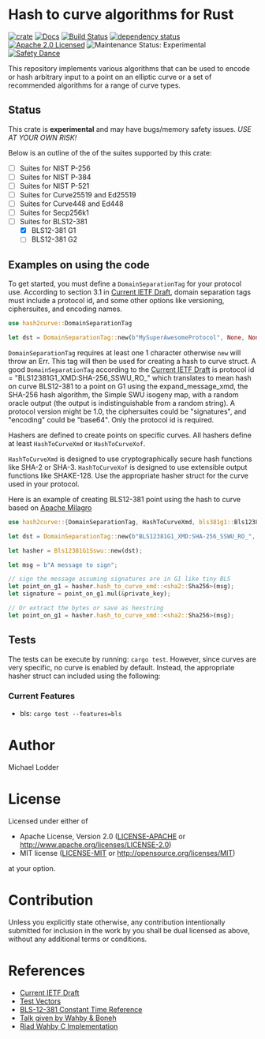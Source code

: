 # Hash to curve algorithms for Rust 

[![crate][crate-image]][crate-link]
[![Docs][docs-image]][docs-link]
[![Build Status][ci-build-image]][build-link]
[![dependency status][deps-image]][deps-link]
[![Apache 2.0 Licensed][license-image]][license-link]
![Maintenance Status: Experimental][maintenance-image]
[![Safety Dance][safety-image]][safety-link]

This repository implements various algorithms that can be used to encode or hash arbitrary input to a point on an
elliptic curve or a set of recommended algorithms for a range of curve types.

## Status

This crate is **experimental** and may have bugs/memory safety issues.
*USE AT YOUR OWN RISK!*

Below is an outline of the of the suites supported by this crate:

- [ ] Suites for NIST P-256
- [ ] Suites for NIST P-384
- [ ] Suites for NIST P-521
- [ ] Suites for Curve25519 and Ed25519
- [ ] Suites for Curve448 and Ed448
- [ ] Suites for Secp256k1
- [ ] Suites for BLS12-381
    - [x] BLS12-381 G1
    - [ ] BLS12-381 G2
    
## Examples on using the code
To get started, you must define a `DomainSeparationTag` for your protocol use. 
According to section 3.1 in [Current IETF Draft](https://datatracker.ietf.org/doc/draft-irtf-cfrg-hash-to-curve/?include_text=1),
domain separation tags must include a protocol id, and some other options like versioning, ciphersuites, and encoding
names. 

```rust 
use hash2curve::DomainSeparationTag

let dst = DomainSeparationTag::new(b"MySuperAwesomeProtocol", None, None, None).unwrap();
```

`DomainSeparationTag` requires at least one 1 character otherwise `new` will throw an Err. This tag
will then be used for creating a hash to curve struct. A good `DomainSeparationTag` according to the [Current IETF Draft](https://datatracker.ietf.org/doc/draft-irtf-cfrg-hash-to-curve/?include_text=1)
is protocol id = "BLS12381G1_XMD:SHA-256_SSWU_RO_" which translates to mean hash on curve BLS12-381 to a point on G1 using the expand_message_xmd,
the SHA-256 hash algorithm, the Simple SWU isogeny map, with a random oracle output (the output is indistinguishable from a random string).
A protocol version might be 1.0, the ciphersuites could be "signatures", and "encoding" could be "base64". Only the protocol id is required. 

Hashers are defined to create points on specific curves. All hashers define at least `HashToCurveXmd` or `HashToCurveXof`.

`HashToCurveXmd` is designed to use cryptographically secure hash functions like SHA-2 or SHA-3. 
`HashToCurveXof` is designed to use extensible output functions like SHAKE-128.
Use the appropriate hasher struct for the curve used in your protocol.

Here is an example of creating BLS12-381 point using the hash to curve based on [Apache Milagro](https://github.com/miracl/amcl/tree/master/version3/rust)

```rust
use hash2curve::{DomainSeparationTag, HashToCurveXmd, bls381g1::Bls12381G1Sswu};

let dst = DomainSeparationTag::new(b"BLS12381G1_XMD:SHA-256_SSWU_RO_", Some(b"0.1.0"), None, None).unwrap();

let hasher = Bls12381G1Sswu::new(dst);

let msg = b"A message to sign";

// sign the message assuming signatures are in G1 like tiny BLS
let point_on_g1 = hasher.hash_to_curve_xmd::<sha2::Sha256>(msg);
let signature = point_on_g1.mul(&private_key);

// Or extract the bytes or save as hexstring
let point_on_g1 = hasher.hash_to_curve_xmd::<sha2::Sha256>(msg);
```
    
## Tests
The tests can be execute by running: `cargo test`. However, since curves are very specific, no curve is enabled by default.
Instead, the appropriate hasher struct can included using the following:

### Current Features

- bls: `cargo test --features=bls`

# Author

Michael Lodder

# License

Licensed under either of
 * Apache License, Version 2.0 ([LICENSE-APACHE](LICENSE-APACHE) or http://www.apache.org/licenses/LICENSE-2.0)
 * MIT license ([LICENSE-MIT](LICENSE-MIT) or http://opensource.org/licenses/MIT)

at your option.

# Contribution

Unless you explicitly state otherwise, any contribution intentionally submitted
for inclusion in the work by you shall be dual licensed as above, without any
additional terms or conditions.

# References

- [Current IETF Draft](https://datatracker.ietf.org/doc/draft-irtf-cfrg-hash-to-curve/?include_text=1)
- [Test Vectors](https://github.com/cfrg/draft-irtf-cfrg-hash-to-curve)
- [BLS-12-381 Constant Time Reference](https://eprint.iacr.org/2019/403.pdf)
- [Talk given by Wahby & Boneh](https://wahby.org/bls-hash-ecc19-talk.pdf)
- [Riad Wahby C Implementation](https://github.com/kwantam/bls12-381_hash)

[//]: # (badges)

[crate-image]: https://img.shields.io/crates/v/hash2curve.svg
[crate-link]: https://crates.io/crates/hash2curve
[docs-image]: https://docs.rs/hash2curve/badge.svg
[docs-link]: https://docs.rs/hash2curve/
[ci-build-image]: https://github.com/mikelodder7/hash2curve/workflows/CI/badge.svg?branch=master&event=push
[build-link]: https://github.com/mikelodder7/hash2curve/actions
[safety-image]: https://img.shields.io/badge/unsafe-forbidden-success.svg
[safety-link]: https://github.com/rust-secure-code/safety-dance/
[deps-image]: https://deps.rs/repo/github/mikelodder7/hash2curve/status.svg
[deps-link]: https://deps.rs/repo/github/mikelodder7/hash2curve 
[license-image]: https://img.shields.io/badge/license-Apache2.0/MIT-blue.svg
[license-link]: https://github.com/mikelodder7/hash2curve/blob/master/LICENSE-APACHE
[maintenance-image]: https://img.shields.io/badge/maintenance-experimental-blue.svg
